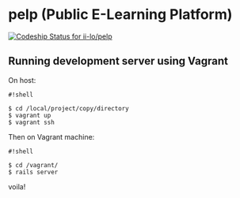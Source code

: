 # pelp (Public E-Learning Platform)
[ ![Codeship Status for ii-lo/pelp](https://www.codeship.io/projects/6a541580-39c8-0132-a05a-4664fd0eaf1d/status)](https://www.codeship.io/projects/42253)

## Running development server using Vagrant

On host:
```
#!shell

$ cd /local/project/copy/directory
$ vagrant up
$ vagrant ssh
```


Then on Vagrant machine:

```
#!shell

$ cd /vagrant/
$ rails server
```


voila!
